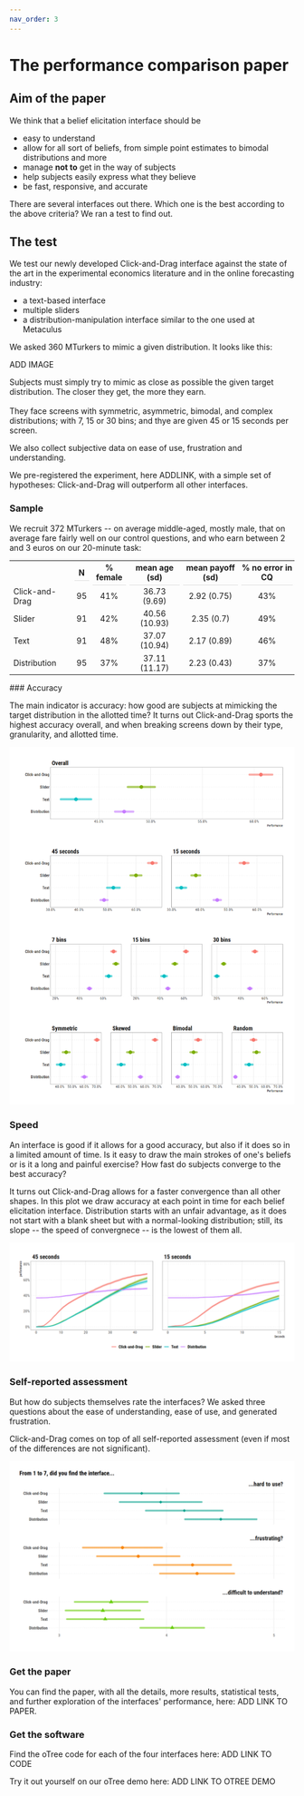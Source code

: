 ```yaml
---
nav_order: 3
---
```


# The performance comparison paper



## Aim of the paper

We think that a belief elicitation interface should be

-   easy to understand
-   allow for all sort of beliefs, from simple point estimates to bimodal distributions and more
-   manage **not to** get in the way of subjects
-   help subjects easily express what they believe
-   be fast, responsive, and accurate

There are several interfaces out there. Which one is the best according to the above criteria? We ran a test to find out.

## The test

We test our newly developed Click-and-Drag interface against the state of the art in the experimental economics literature and in the online forecasting industry:

-   a text-based interface
-   multiple sliders
-   a distribution-manipulation interface similar to the one used at Metaculus

We asked 360 MTurkers to mimic a given distribution. It looks like this:

ADD IMAGE

Subjects must simply try to mimic as close as possible the given target distribution. The closer they get, the more they earn. \
\
They face screens with symmetric, asymmetric, bimodal, and complex distributions; with 7, 15 or 30 bins; and thye are given 45 or 15 seconds per screen.

We also collect subjective data on ease of use, frustration and understanding.

We pre-registered the experiment, here ADDLINK, with a simple set of hypotheses: Click-and-Drag will outperform all other interfaces.

### Sample

We recruit 372 MTurkers -- on average middle-aged, mostly male, that on average fare fairly well on our control questions, and who earn between 2 and 3 euros on our 20-minute task:

<table class="table" style="margin-left: auto; margin-right: auto;">
<thead><tr>
<th style="empty-cells: hide;border-bottom:hidden;" colspan="1"></th>
<th style="border-bottom:hidden;padding-bottom:0; padding-left:3px;padding-right:3px;text-align: center; " colspan="1"><div style="border-bottom: 1px solid #ddd; padding-bottom: 5px; ">N</div></th>
<th style="border-bottom:hidden;padding-bottom:0; padding-left:3px;padding-right:3px;text-align: center; " colspan="1"><div style="border-bottom: 1px solid #ddd; padding-bottom: 5px; ">% female</div></th>
<th style="border-bottom:hidden;padding-bottom:0; padding-left:3px;padding-right:3px;text-align: center; " colspan="1"><div style="border-bottom: 1px solid #ddd; padding-bottom: 5px; ">mean age (sd)</div></th>
<th style="border-bottom:hidden;padding-bottom:0; padding-left:3px;padding-right:3px;text-align: center; " colspan="1"><div style="border-bottom: 1px solid #ddd; padding-bottom: 5px; ">mean payoff (sd)</div></th>
<th style="border-bottom:hidden;padding-bottom:0; padding-left:3px;padding-right:3px;text-align: center; " colspan="1"><div style="border-bottom: 1px solid #ddd; padding-bottom: 5px; ">% no error in CQ</div></th>
</tr></thead>
<tbody>
  <tr>
   <td style="text-align:left;"> Click-and-Drag </td>
   <td style="text-align:center;"> 95 </td>
   <td style="text-align:center;"> 41% </td>
   <td style="text-align:center;"> 36.73 (9.69) </td>
   <td style="text-align:center;"> 2.92 (0.75) </td>
   <td style="text-align:center;"> 43% </td>
  </tr>
  <tr>
   <td style="text-align:left;"> Slider </td>
   <td style="text-align:center;"> 91 </td>
   <td style="text-align:center;"> 42% </td>
   <td style="text-align:center;"> 40.56 (10.93) </td>
   <td style="text-align:center;"> 2.35 (0.7) </td>
   <td style="text-align:center;"> 49% </td>
  </tr>
  <tr>
   <td style="text-align:left;"> Text </td>
   <td style="text-align:center;"> 91 </td>
   <td style="text-align:center;"> 48% </td>
   <td style="text-align:center;"> 37.07 (10.94) </td>
   <td style="text-align:center;"> 2.17 (0.89) </td>
   <td style="text-align:center;"> 46% </td>
  </tr>
  <tr>
   <td style="text-align:left;"> Distribution </td>
   <td style="text-align:center;"> 95 </td>
   <td style="text-align:center;"> 37% </td>
   <td style="text-align:center;"> 37.11 (11.17) </td>
   <td style="text-align:center;"> 2.23 (0.43) </td>
   <td style="text-align:center;"> 37% </td>
  </tr>
</tbody>
</table>
### Accuracy

The main indicator is accuracy: how good are subjects at mimicking the target distribution in the allotted time? It turns out Click-and-Drag sports the highest accuracy overall, and when breaking screens down by their type, granularity, and allotted time. 

![](Paper_summary_for_website_files/figure-html/unnamed-chunk-2-1.png)<!-- -->

### Speed

An interface is good if it allows for a good accuracy, but also if it does so in a limited amount of time. Is it easy to draw the main strokes of one's beliefs or is it a long and painful exercise? How fast do subjects converge to the best accuracy? 

It turns out Click-and-Drag allows for a faster convergence than all other shapes. In this plot we draw accuracy at each point in time for each belief elicitation interface. Distribution starts with an unfair advantage, as it does not start with a blank sheet but with a normal-looking distribution; still, its slope -- the speed of convergnece -- is the lowest of them all. 

![](Paper_summary_for_website_files/figure-html/unnamed-chunk-3-1.png)<!-- -->

### Self-reported assessment

But how do subjects themselves rate the interfaces? We asked three questions about the ease of understanding, ease of use, and generated frustration. 

Click-and-Drag comes on top of all self-reported assessment (even if most of the differences are not significant).

![](Paper_summary_for_website_files/figure-html/unnamed-chunk-4-1.png)<!-- -->

### Get the paper

You can find the paper, with all the details, more results, statistical tests, and further exploration of the interfaces' performance, here: ADD LINK TO PAPER. 

### Get the software

Find the oTree code for each of the four interfaces here: ADD LINK TO CODE

Try it out yourself on our oTree demo here: ADD LINK TO OTREE DEMO